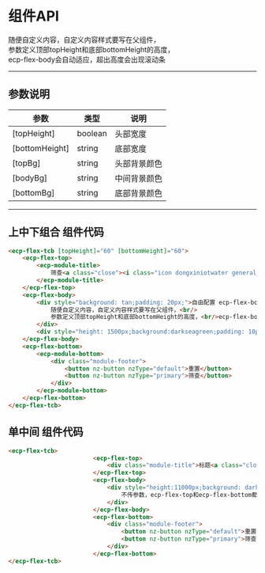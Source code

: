 # 组件API

随便自定义内容，自定义内容样式要写在父组件，<br/>
        参数定义顶部topHeight和底部bottomHeight的高度，<br/>
        ecp-flex-body会自动适应，超出高度会出现滚动条
* * *
## 参数说明

| 参数 | 类型 | 说明 |
| --- | --- | --- |
| [topHeight] | boolean | 头部宽度  |
| [bottomHeight] |string| 底部宽度  |
| [topBg] |string| 头部背景颜色 |
| [bodyBg] |string| 中间背景颜色 |
| [bottomBg] |string|  底部背景颜色|
 
 * * *
 

## 上中下组合 组件代码
```html
<ecp-flex-tcb [topHeight]="60" [bottomHeight]="60">
    <ecp-flex-top>
        <ecp-module-title>
            筛查<a class="close"><i class="icon dongxiniotwater general_close"></i></a>
        </ecp-module-title>
    </ecp-flex-top>
    <ecp-flex-body>
        <div style="background: tan;padding: 20px;">自由配置 ecp-flex-body<br/>
            随便自定义内容，自定义内容样式要写在父组件，<br/>
            参数定义顶部topHeight和底部bottomHeight的高度，<br/>ecp-flex-body会自动适应，超出高度会出现滚动条
        </div>
        <div style="height: 1500px;background:darkseagreen;padding: 10px;"></div>
    </ecp-flex-body>
    <ecp-flex-bottom>
        <ecp-module-bottom>
            <div class="module-footer">
                <button nz-button nzType="default">重置</button>
                <button nz-button nzType="primary">筛查</button>
            </div>
        </ecp-module-bottom>
    </ecp-flex-bottom>
</ecp-flex-tcb>
```

## 单中间 组件代码
```html
<ecp-flex-tcb>
                        <ecp-flex-top>
                            <div class="module-title">标题<a class="close"><i class="icon-close"></i> </a></div>
                        </ecp-flex-top>
                        <ecp-flex-body>
                            <div style="height:11000px;background: darkseagreen;padding: 20px;">
                                不传参数，ecp-flex-top和ecp-flex-bottom都不会显示，ecp-flex-body自动适应
                            </div>
                        </ecp-flex-body>
                        <ecp-flex-bottom>
                            <div class="module-footer">
                                <button nz-button nzType="default">重置</button>
                                <button nz-button nzType="primary">筛查</button>
                            </div>
                        </ecp-flex-bottom>
</ecp-flex-tcb>
```
